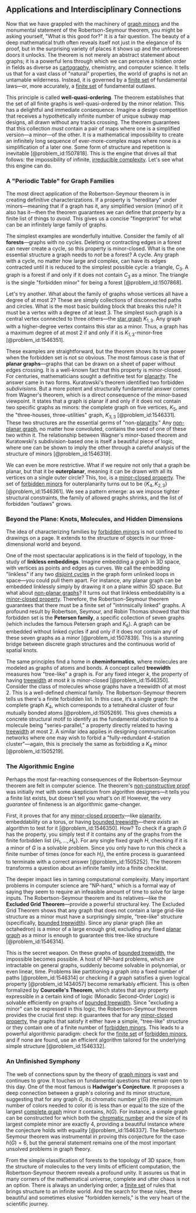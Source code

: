 ## Applications and Interdisciplinary Connections

Now that we have grappled with the machinery of [graph minors](@article_id:269275) and the monumental statement of the Robertson-Seymour theorem, you might be asking yourself, "What is this good for?" It is a fair question. The beauty of a deep mathematical truth often reveals itself not just in the elegance of its proof, but in the surprising variety of places it shows up and the unforeseen doors it unlocks. The theorem is not merely an abstract statement about graphs; it is a powerful lens through which we can perceive a hidden order in fields as diverse as [cartography](@article_id:275677), chemistry, and computer science. It tells us that for a vast class of "natural" properties, the world of graphs is not an untamable wilderness. Instead, it is governed by a [finite set](@article_id:151753) of fundamental laws—or, more accurately, a [finite set](@article_id:151753) of fundamental outlaws.

This principle is called **well-quasi-ordering**. The theorem establishes that the set of all finite graphs is well-quasi-ordered by the minor relation. This has a delightful and immediate consequence. Imagine a design competition that receives a hypothetically infinite number of unique subway map designs, all drawn without any tracks crossing. The theorem guarantees that this collection *must* contain a pair of maps where one is a simplified version—a minor—of the other. It is a mathematical impossibility to create an infinitely long sequence of ever-more-complex maps where none is a simplification of a later one. Some form of structure and repetition is inevitable [@problem_id:1507818]. This is the engine that drives all that follows: the impossibility of infinite, [irreducible complexity](@article_id:186978). Let's see what this engine can do.

### A "Periodic Table" for Graph Families

The most direct application of the Robertson-Seymour theorem is in creating definitive characterizations. If a property is "hereditary" under minors—meaning that if a graph has it, any simplified version (minor) of it also has it—then the theorem guarantees we can define that property by a finite list of things to *avoid*. This gives us a concise "fingerprint" for what can be an infinitely large family of graphs.

The simplest examples are wonderfully intuitive. Consider the family of all **forests**—graphs with no cycles. Deleting or contracting edges in a forest can never create a cycle, so this property is minor-closed. What is the one essential structure a graph needs to *not* be a forest? A cycle. Any graph with a cycle, no matter how large and complex, can have its edges contracted until it is reduced to the simplest possible cycle: a triangle, $C_3$. A graph is a forest if and only if it does not contain $C_3$ as a minor. The triangle is the single "forbidden minor" for being a forest [@problem_id:1507868].

Let's try another. What about the family of graphs whose vertices all have a degree of at most 2? These are simply collections of disconnected paths and circles. What is the most basic building block that breaks this rule? It must be a vertex with a degree of at least 3. The simplest such graph is a central vertex connected to three others—the [star graph](@article_id:271064) $K_{1,3}$. Any graph with a higher-degree vertex contains this star as a minor. Thus, a graph has a maximum degree of at most 2 if and only if it is $K_{1,3}$-minor-free [@problem_id:1546351].

These examples are straightforward, but the theorem shows its true power when the forbidden set is not so obvious. The most famous case is that of **planar graphs**—graphs that can be drawn on a sheet of paper without edges crossing. It is a well-known fact that this property is minor-closed. For centuries, mathematicians sought a definitive test for [planarity](@article_id:274287). The answer came in two forms. Kuratowski's theorem identified two forbidden *subdivisions*. But a more potent and structurally fundamental answer comes from Wagner's theorem, which is a direct consequence of the minor-based viewpoint. It states that a graph is planar if and only if it does not contain two specific graphs as minors: the complete graph on five vertices, $K_5$, and the "three-houses, three-utilities" graph, $K_{3,3}$ [@problem_id:1546331]. These two structures are the essential germs of "non-[planarity](@article_id:274287)." Any [non-planar graph](@article_id:261264), no matter how convoluted, contains the seed of one of these two within it. The relationship between Wagner's minor-based theorem and Kuratowski's subdivision-based one is itself a beautiful piece of logic, where one can be shown to imply the other through a careful analysis of the structure of minors [@problem_id:1546319].

We can even be more restrictive. What if we require not only that a graph be planar, but that it be **outerplanar**, meaning it can be drawn with all its vertices on a single outer circle? This, too, is a [minor-closed property](@article_id:260403). The set of [forbidden minors](@article_id:274417) for outerplanarity turns out to be $\{K_4, K_{2,3}\}$ [@problem_id:1546361]. We see a pattern emerge: as we impose tighter structural constraints, the family of allowed graphs shrinks, and the list of forbidden "outlaws" grows.

### Beyond the Plane: Knots, Molecules, and Hidden Dimensions

The idea of characterizing families by [forbidden minors](@article_id:274417) is not confined to drawings on a page. It extends to the structure of objects in our three-dimensional world and beyond.

One of the most spectacular applications is in the field of topology, in the study of **linkless embeddings**. Imagine embedding a graph in 3D space, with vertices as points and edges as curves. We call the embedding "linkless" if any two [disjoint cycles](@article_id:139513) in the graph form unlinked loops in space—you could pull them apart. For instance, any planar graph can be embedded linklessly simply by drawing it on a plane within 3D space. But what about [non-planar graphs](@article_id:267839)? It turns out that linkless embeddability is a [minor-closed property](@article_id:260403). Therefore, the Robertson-Seymour theorem guarantees that there must be a finite set of "intrinsically linked" graphs. A profound result by Robertson, Seymour, and Robin Thomas showed that this forbidden set is the **Petersen family**, a specific collection of seven graphs (which includes the famous Petersen graph and $K_6$). A graph can be embedded without linked cycles if and only if it does not contain any of these seven graphs as a minor [@problem_id:1507839]. This is a stunning bridge between discrete graph structures and the continuous world of spatial knots.

The same principles find a home in **cheminformatics**, where molecules are modeled as graphs of atoms and bonds. A concept called **treewidth** measures how "tree-like" a graph is. For any fixed integer $k$, the property of having [treewidth](@article_id:263410) at most $k$ is minor-closed [@problem_id:1546350]. Consider the class of molecules whose graphs have a treewidth of at most 2. This is a well-defined chemical family. The Robertson-Seymour theorem tells us there's a finite forbidden list. In this case, it’s a single graph: the complete graph $K_4$, which corresponds to a tetrahedral cluster of four mutually bonded atoms [@problem_id:1505269]. This gives chemists a concrete structural motif to identify as the fundamental obstruction to a molecule being "series-parallel," a property directly related to having [treewidth](@article_id:263410) at most 2. A similar idea applies in designing communication networks where one may wish to forbid a "fully-redundant 4-station cluster"—again, this is precisely the same as forbidding a $K_4$ minor [@problem_id:1505219].

### The Algorithmic Engine

Perhaps the most far-reaching consequences of the Robertson-Seymour theorem are felt in computer science. The theorem's [non-constructive proof](@article_id:151344) was initially met with some skepticism from algorithm designers—it tells you a finite list exists, but doesn't tell you what's on it! However, the very *guarantee* of finiteness is an algorithmic game-changer.

First, it proves that for any [minor-closed property](@article_id:260403)—like [planarity](@article_id:274287), embeddability on a torus, or having [bounded treewidth](@article_id:264672)—there *exists* an algorithm to test for it [@problem_id:1546350]. How? To check if a graph $G$ has the property, you simply test if it contains any of the graphs from the finite forbidden list $\{H_1, \dots, H_k\}$. For any single fixed graph $H$, checking if it is a minor of $G$ is a solvable problem. Since you only have to run this check a finite number of times (once for each $H_i$), the entire process is guaranteed to terminate with a correct answer [@problem_id:1505252]. The theorem transforms a question about an infinite family into a finite checklist.

The deeper impact lies in taming computational complexity. Many important problems in computer science are "NP-hard," which is a formal way of saying they seem to require an infeasible amount of time to solve for large inputs. The Robertson-Seymour theorem and its relatives—like the **Excluded Grid Theorem**—provide a powerful structural key. The Excluded Grid Theorem shows that any graph that does not contain a large grid-like structure as a minor must have a surprisingly simple, "tree-like" structure (specifically, [bounded treewidth](@article_id:264672)). Since any planar graph (like an octahedron) is a minor of a large enough grid, excluding any fixed [planar graph](@article_id:269143) as a minor is enough to guarantee this tree-like structure [@problem_id:1546314].

This is the secret weapon. On these graphs of [bounded treewidth](@article_id:264672), the impossible becomes possible. A host of NP-hard problems, which are intractable on general graphs, suddenly become solvable in polynomial, or even linear, time. Problems like partitioning a graph into a fixed number of paths [@problem_id:1546314] or checking if a graph satisfies a given logical property [@problem_id:1434057] become remarkably efficient. This is often formalized by **Courcelle's Theorem**, which states that any property expressible in a certain kind of logic (Monadic Second-Order Logic) is solvable efficiently on graphs of [bounded treewidth](@article_id:264672). Since "excluding a minor" can be expressed in this logic, the Robertson-Seymour theorem provides the crucial first step: it guarantees that for any [minor-closed property](@article_id:260403), the graphs that satisfy it either have a simple, "tree-like" structure or they contain one of a finite number of [forbidden minors](@article_id:274417). This leads to a powerful algorithmic paradigm: check for the [finite set](@article_id:151753) of [forbidden minors](@article_id:274417), and if none are found, use an efficient algorithm tailored for the underlying simple structure [@problem_id:1546332].

### An Unfinished Symphony

The web of connections spun by the theory of [graph minors](@article_id:269275) is vast and continues to grow. It touches on fundamental questions that remain open to this day. One of the most famous is **Hadwiger's Conjecture**. It proposes a deep connection between a graph's coloring and its minor structure, suggesting that for any graph $G$, its chromatic number $\chi(G)$ (the minimum number of colors needed to color it) is less than or equal to the size of the largest [complete graph](@article_id:260482) minor it contains, $h(G)$. For instance, a simple graph can be constructed for which both the [chromatic number](@article_id:273579) and the size of its largest complete minor are exactly 4, providing a beautiful instance where the conjecture holds with equality [@problem_id:1546337]. The Robertson-Seymour theorem was instrumental in proving this conjecture for the case $h(G) = 6$, but the general statement remains one of the most important unsolved problems in graph theory.

From the simple classification of forests to the topology of 3D space, from the structure of molecules to the very limits of efficient computation, the Robertson-Seymour theorem reveals a profound unity. It assures us that in many corners of the mathematical universe, complete and utter chaos is not an option. There is always an underlying order, a [finite set](@article_id:151753) of rules that brings structure to an infinite world. And the search for these rules, these beautiful and sometimes elusive "forbidden kernels," is the very heart of the scientific journey.